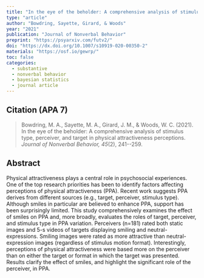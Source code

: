 ```yaml
---
title: "In the eye of the beholder: A comprehensive analysis of stimulus type, perceiver, and target in physical attractiveness perceptions"
type: "article"
author: "Bowdring, Sayette, Girard, & Woods"
year: "2021"
publication: "Journal of Nonverbal Behavior"
preprint: "https://psyarxiv.com/futv2/"
doi: "https://dx.doi.org/10.1007/s10919-020-00350-2"
materials: "https://osf.io/gewrp/"
toc: false
categories:
  - substantive
  - nonverbal behavior
  - bayesian statistics
  - journal article
---
```


## Citation (APA 7)

> Bowdring, M. A., Sayette, M. A., Girard, J. M., & Woods, W. C. (2021). In the eye of the beholder: A comprehensive analysis of stimulus type, perceiver, and target in physical attractiveness perceptions. *Journal of Nonverbal Behavior, 45*(2), 241--259.

## Abstract

Physical attractiveness plays a central role in psychosocial experiences. One of the top research priorities has been to identify factors affecting perceptions of physical attractiveness (PPA). Recent work suggests PPA derives from different sources (e.g., target, perceiver, stimulus type). Although smiles in particular are believed to enhance PPA, support has been surprisingly limited. This study comprehensively examines the effect of smiles on PPA and, more broadly, evaluates the roles of target, perceiver, and stimulus type in PPA variation. Perceivers (n=181) rated both static images and 5-s videos of targets displaying smiling and neutral-expressions. Smiling images were rated as more attractive than neutral-expression images (regardless of stimulus motion format). Interestingly, perceptions of physical attractiveness were based more on the perceiver than on either the target or format in which the target was presented. Results clarify the effect of smiles, and highlight the significant role of the perceiver, in PPA.
